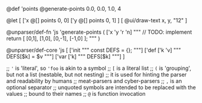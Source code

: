 



@def 'points @generate-points 0.0, 0.0, 1.0, 4

@let [
	['x @[] points 0, 0]
	['y @[] points 0, 1]
] [
	@ui/draw-text x, y, "12"
]



@unparser/def-fn 'js 'generate-points (
	['x 'y 'r 'n]
	"""
	// TODO: implement
	return [ [0,1], [1,0], [0,-1], [-1,0] ];
	"""
)

@unparser/def-core 'js [
  ['init """
    const DEFS = {};
  """]
  ['def ['k 'v] """
    DEFS[$k] = $v
  """]
  ['var ['k] """
    DEFS[$k]
  """]
]



;; `'` is 'literal', so `'foo` is akin to a symbol
;; `[` is a literal list
;; `(` is 'grouping', but not a list (nestable, but not nesting)
;;   it is used for hinting the parser and readability by humans
;;   meat-parsers and cyber-parsers
;; `,` is an optional separator
;; unquoted symbols are intended to be replaced with the values
;;   bound to their names
;; `@` is function invocation
